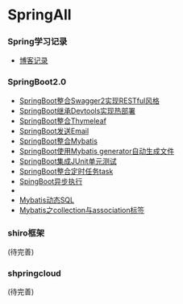 # SpringAll
### Spring学习记录
- [博客记录](https://blog.csdn.net/xzh109/category_9661394.html)
### SpringBoot2.0
- [SpringBoot整合Swagger2实现RESTful风格](https://blog.csdn.net/xzh109/article/details/103944760)
- [SpringBoot继承Devtools实现热部署](https://blog.csdn.net/xzh109/article/details/103946490)
- [SpringBoot整合Thymeleaf](https://blog.csdn.net/xzh109/article/details/103949160)
- [SpringBoot发送Email](https://blog.csdn.net/xzh109/article/details/103948584)
- [SpringBoot整合Mybatis](https://blog.csdn.net/xzh109/article/details/103977791)
- [SpringBoot使用Mybatis generator自动生成文件](https://blog.csdn.net/xzh109/article/details/103981264)
- [SpringBoot集成JUnit单元测试](https://blog.csdn.net/xzh109/article/details/104004032)
- [SpringBoot整合定时任务task](https://blog.csdn.net/xzh109/article/details/104004552)
- [SpingBoot异步执行](https://blog.csdn.net/xzh109/article/details/104005467)
- []()
- [Mybatis动态SQL](https://blog.csdn.net/xzh109/article/details/103980026)
- [Mybatis之collection与association标签](https://blog.csdn.net/xzh109/article/details/103981688)

### shiro框架
(待完善)

### shpringcloud
(待完善)
